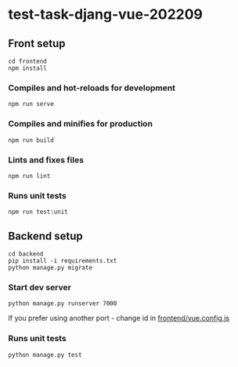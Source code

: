 # test-task-djang-vue-202209

## Front setup
```
cd frontend
npm install
```

### Compiles and hot-reloads for development
```
npm run serve
```

### Compiles and minifies for production
```
npm run build
```

### Lints and fixes files
```
npm run lint
```

### Runs unit tests
```
npm run test:unit
```
## Backend setup
```
cd backend
pip install -i requirements.txt 
python manage.py migrate
```
### Start dev server
```
python manage.py runserver 7000
```
If you prefer using another port - change id in 
[frontend/vue.config.js](frontend/vue.config.js)

### Runs unit tests
```
python manage.py test
```
